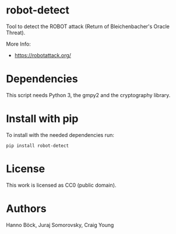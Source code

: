 # robot-detect

Tool to detect the ROBOT attack (Return of Bleichenbacher's Oracle Threat).

More Info:
* https://robotattack.org/

Dependencies
============

This script needs Python 3, the gmpy2 and the cryptography library.

Install with pip
================

To install with the needed dependencies run:

`pip install robot-detect`

License
=======

This work is licensed as CC0 (public domain).

Authors
=======

Hanno Böck, Juraj Somorovsky, Craig Young
